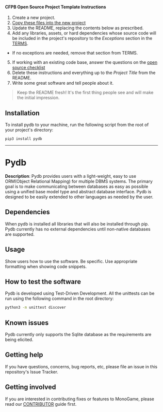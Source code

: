 #### CFPB Open Source Project Template Instructions

1. Create a new project.
2. [Copy these files into the new project](#installation)
3. Update the README, replacing the contents below as prescribed.
4. Add any libraries, assets, or hard dependencies whose source code will be included
   in the project's repository to the _Exceptions_ section in the [TERMS](TERMS.md).
  - If no exceptions are needed, remove that section from TERMS.
5. If working with an existing code base, answer the questions on the [open source checklist](opensource-checklist.md)
6. Delete these instructions and everything up to the _Project Title_ from the README.
7. Write some great software and tell people about it.

> Keep the README fresh! It's the first thing people see and will make the initial impression.

## Installation

To install pydb to your machine, run the following script from the root of your project's directory:

```
pip3 install pydb
```

----

# Pydb

**Description**:  Pydb provides users with a light-weight, easy to use ORM(Object Relational Mapping) for multiple DBMS systems. The primary goal is to make communicating between databases as easy as possible using a unified base model type and abstract database interface. Pydb is designed to be easily extended to other languages as needed by the user. 


## Dependencies

When pydb is installed all libraries that will also be installed through pip. 
Pydb currently has no external dependencies until non-native databases are supported.

## Usage

Show users how to use the software.
Be specific.
Use appropriate formatting when showing code snippets.

## How to test the software

Pydb is developed using Test-Driven Development. All the unittests can be run using the following command in the root directory:
```bash
python3 -m unittest discover
```

## Known issues

Pydb currently only supports the Sqlite database as the requirements are being elicited.

## Getting help

If you have questions, concerns, bug reports, etc, please file an issue in this repository's Issue Tracker.


## Getting involved

If you are interested in contributing fixes or features to MonoGame, please read our [CONTRIBUTOR](CONTRIBUTING.md) guide first.

